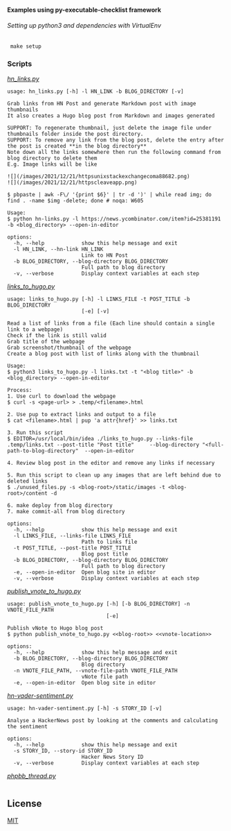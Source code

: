 #### Examples using py-executable-checklist framework

###### Setting up python3 and dependencies with VirtualEnv

```
 make setup
```

### Scripts

<!-- START makefile-doc -->
[_hn_links.py_](https://namuan.github.io/bin-utils/hn_links.html)
```
usage: hn_links.py [-h] -l HN_LINK -b BLOG_DIRECTORY [-v]

Grab links from HN Post and generate Markdown post with image thumbnails
It also creates a Hugo blog post from Markdown and images generated

SUPPORT: To regenerate thumbnail, just delete the image file under thumbnails folder inside the post directory.
SUPPORT: To remove any link from the blog post, delete the entry after the post is created **in the blog directory**
Note down all the links somewhere then run the following command from blog directory to delete them
E.g. Image links will be like

![](/images/2021/12/21/httpsunixstackexchangecoma88682.png)
![](/images/2021/12/21/httpscleaveapp.png)

$ pbpaste | awk -F\/ '{print $6}' | tr -d ')' | while read img; do find . -name $img -delete; done # noqa: W605

Usage:
$ python hn-links.py -l https://news.ycombinator.com/item?id=25381191 -b <blog_directory> --open-in-editor

options:
  -h, --help            show this help message and exit
  -l HN_LINK, --hn-link HN_LINK
                        Link to HN Post
  -b BLOG_DIRECTORY, --blog-directory BLOG_DIRECTORY
                        Full path to blog directory
  -v, --verbose         Display context variables at each step

```
[_links_to_hugo.py_](https://namuan.github.io/bin-utils/links_to_hugo.html)
```
usage: links_to_hugo.py [-h] -l LINKS_FILE -t POST_TITLE -b BLOG_DIRECTORY
                        [-e] [-v]

Read a list of links from a file (Each line should contain a single link to a webpage)
Check if the link is still valid
Grab title of the webpage
Grab screenshot/thumbnail of the webpage
Create a blog post with list of links along with the thumbnail

Usage:
$ python3 links_to_hugo.py -l links.txt -t "<blog title>" -b <blog_directory> --open-in-editor

Process:
1. Use curl to download the webpage
$ curl -s <page-url> > .temp/<filename>.html

2. Use pup to extract links and output to a file
$ cat <filename>.html | pup 'a attr{href}' >> links.txt

3. Run this script
$ EDITOR=/usr/local/bin/idea ./links_to_hugo.py --links-file .temp/links.txt --post-title "Post title"     --blog-directory "<full-path-to-blog-directory"  --open-in-editor

4. Review blog post in the editor and remove any links if necessary

5. Run this script to clean up any images that are left behind due to deleted links
$ ./unused_files.py -s <blog-root>/static/images -t <blog-root>/content -d

6. make deploy from blog directory
7. make commit-all from blog directory

options:
  -h, --help            show this help message and exit
  -l LINKS_FILE, --links-file LINKS_FILE
                        Path to links file
  -t POST_TITLE, --post-title POST_TITLE
                        Blog post title
  -b BLOG_DIRECTORY, --blog-directory BLOG_DIRECTORY
                        Full path to blog directory
  -e, --open-in-editor  Open blog site in editor
  -v, --verbose         Display context variables at each step

```
[_publish_vnote_to_hugo.py_](https://namuan.github.io/bin-utils/publish_vnote_to_hugo.html)
```
usage: publish_vnote_to_hugo.py [-h] [-b BLOG_DIRECTORY] -n VNOTE_FILE_PATH
                                [-e]

Publish vNote to Hugo blog post
$ python publish_vnote_to_hugo.py <<blog-root>> <<vnote-location>>

options:
  -h, --help            show this help message and exit
  -b BLOG_DIRECTORY, --blog-directory BLOG_DIRECTORY
                        Blog directory
  -n VNOTE_FILE_PATH, --vnote-file-path VNOTE_FILE_PATH
                        vNote file path
  -e, --open-in-editor  Open blog site in editor

```
[_hn-vader-sentiment.py_](https://namuan.github.io/bin-utils/hn-vader-sentiment.html)
```
usage: hn-vader-sentiment.py [-h] -s STORY_ID [-v]

Analyse a HackerNews post by looking at the comments and calculating the sentiment

options:
  -h, --help            show this help message and exit
  -s STORY_ID, --story-id STORY_ID
                        Hacker News Story ID
  -v, --verbose         Display context variables at each step

```
[_phpbb_thread.py_](https://namuan.github.io/bin-utils/phpbb_thread.html)
```

```
<!-- END makefile-doc -->

## License

[MIT](https://choosealicense.com/licenses/mit/)
